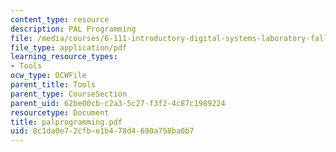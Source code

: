 ```yaml
---
content_type: resource
description: PAL Programming
file: /media/courses/6-111-introductory-digital-systems-laboratory-fall-2002/8c1da0e72cfbe1b478d4690a758ba0b7_palprogramming.pdf
file_type: application/pdf
learning_resource_types:
- Tools
ocw_type: OCWFile
parent_title: Tools
parent_type: CourseSection
parent_uid: 62be00cb-c2a3-5c27-f3f2-4c87c1989224
resourcetype: Document
title: palprogramming.pdf
uid: 8c1da0e7-2cfb-e1b4-78d4-690a758ba0b7
---
```

